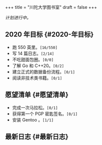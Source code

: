 +++
title = "川陀大学图书室"
draft = false
+++

_计划进行中。_


## 2020 年目标 {#2020-年目标}

-   跑 550 英里。<code>[16/550]</code>
-   写 14 篇日志。<code>[2/14]</code>
-   不吃甜面包圈。<code>[0/0]</code>
-   了解 Go 和 C++20。<code>[0/2]</code>
-   建立正式的数据备份流程。<code>[0/1]</code>
-   阅读非技术类书籍。<code>[0/1]</code>


## 愿望清单 {#愿望清单}

-   完成一次马拉松。<code>[0/1]</code>
-   获得第一个 PGP 密匙签名。<code>[0/1]</code>
-   安装 Gentoo 。<code>[1/1]</code>


## 最新日志 {#最新日志}

